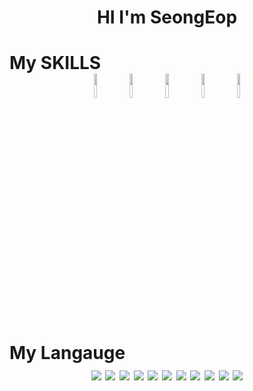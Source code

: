 <h1 align="center" >HI I'm SeongEop</h1>



<h1 color="white" >  My SKILLS 
 <div align="center" >
 <img src="https://img.shields.io/badge/python-ffffff?style=flat-square&logo=python&logoColor=black" width="10%">   
 <img src="https://img.shields.io/badge/javascript-ffffff?style=flat-square&logo=javascript&logoColor=black" width="10%" />
 <img src="https://img.shields.io/badge/java-ffffff?style=flat-square&logo=java&logoColor=black" width="10%" />
 <img src="https://img.shields.io/badge/c-ffffff?style=flat-square&logo=c&logoColor=black" width="10%" />
 <img src="https://img.shields.io/badge/cplusplus-ffffff?style=flat-square&logo=cplusplus&logoColor=black" width="10%"   />
 </div>
</h1>






<h1 color="white"> My Langauge 
  <div align="center" >
 <img src="https://img.shields.io/badge/Git-ffffff?style=flat-square&logo=Git&logoColor=black"  alihg"left" /> 
 <img src="https://img.shields.io/badge/javascript-ffffff?style=flat-square&logo=javascript&logoColor=black"  alihg"left"/> 
 <img src="https://img.shields.io/badge/React-ffffff?style=flat-square&logo=react&logoColor=black" alihg"left"/>  
 <img src="https://img.shields.io/badge/django-ffffff?style=flat-square&logo=django&logoColor=black" alihg"left"/>
 <img src="https://img.shields.io/badge/sqlite-ffffff?style=flat-square&logo=sqlite&logoColor=black" alihg"left"/>   
 <img src="https://img.shields.io/badge/HTML5-ffffff?style=flat-square&logo=HTML5&logoColor=black" alihg"left"/>   
 <img src="https://img.shields.io/badge/css3-ffffff?style=flat-square&logo=css3&logoColor=black" alihg"left"/>   
 <img src="https://img.shields.io/badge/bootstrap-ffffff?style=flat-square&logo=bootstrap&logoColor=black" alihg"left"/>
 <img src="https://img.shields.io/badge/jquery-ffffff?style=flat-square&logo=jquery&logoColor=black" alihg"left"/>  
 <img src="https://img.shields.io/badge/raspberrypi-ffffff?style=flat-square&logo=raspberrypi&logoColor=black" alihg"left"/>  
 <img src="https://img.shields.io/badge/arduino-ffffff?style=flat-square&logo=arduino&logoColor=black" alihg"left"/>  
   
  
 </div>
</h1>
